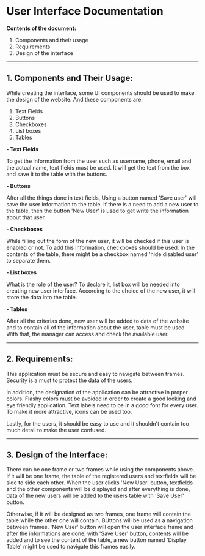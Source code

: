 
# User Interface Documentation

**Contents of the document:**

1. Components and their usage
2. Requirements
3. Design of the interface

---

## 1. Components and Their Usage:

While creating the interface, some UI components should be used to make the design of the website. And these components are:

1. Text Fields
2. Buttons
3. Checkboxes
4. List boxes
5. Tables
   

**- Text Fields**

To get the information from the user such as username, phone, email and the actual name, text fields must be used. It will get the text from the box and save it to the table with the buttons.

**- Buttons**

After all the things done in text fields, Using a button named 'Save user' will save the user information to the table. If there is a need to add a new user to the table, then the button 'New User' is used to get write the information about that user.

**- Checkboxes**

While filling out the form of the new user, it will be checked if this user is enabled or not. To add this information, checkboxes should be used. In the contents of the table, there might be a checkbox named 'hide disabled user' to separate them.

**- List boxes**

What is the role of the user? To declare it, list box will be needed into creating new user interface. According to the choice of the new user, it will store the data into the table.

**- Tables**

After all the criterias done, new user will be added to data of the website and to contain all of the information about the user, table must be used. With that, the manager can access and check the available user.

---

## 2. Requirements:

This application must be secure and easy to navigate between frames. Security is a must to protect the data of the users.

In addition, the designation of the application can be attractive in proper colors. Flashy colors must be avoided in order to create a good looking and eye friendly application. Text labels need to be in a good font for every user. To make it more attractive, icons can be used too.

Lastly, for the users, it should be easy to use and it shouldn't contain too much detail to make the user confused.

---

## 3. Design of the Interface:

There can be one frame or two frames while using the components above. If it will be one frame, the table of the registered users and textfields will be side to side each other. When the user clicks 'New User' button, textfields and the other components will be displayed and after everything is done, data of the new users will be added to the users table with 'Save User' button.

Otherwise, if it will be designed as two frames, one frame will contain the table while the other one will contain. BUttons will be used as a navigation between frames. 'New User' button will open the user interface frame and after the informations are done, with 'Save User' button, contents will be added and to see the content of the table, a new button named 'Display Table' might be used to navigate this frames easily.












